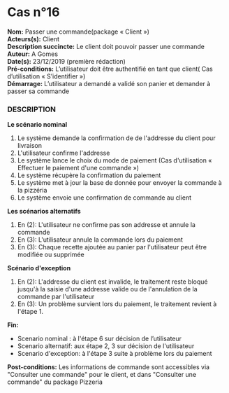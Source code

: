 # Cas  n°16

**Nom:** Passer une commande(package « Client »)<br>
**Acteurs(s):** Client<br>
**Description succincte:** Le client doit pouvoir passer une commande<br>
**Auteur:** A Gomes<br>
**Date(s):** 23/12/2019 (première rédaction)<br>
**Pré-conditions:** L’utilisateur doit être authentifié en tant que client( Cas d’utilisation « S’identifier »)<br>
**Démarrage:** L’utilisateur a demandé a validé son panier et demander à passer sa commande<br>

### **DESCRIPTION**

**Le scénario nominal**<br>
1. Le système demande la confirmation de de l'addresse du client pour livraison
2. L'utilisateur confirme l'addresse
3. Le système lance le choix du mode de paiement (Cas d'utilisation « Effectuer le paiement d'une commande »)
4. Le système récupère la confirmation du paiement
5. Le système met à jour la base de donnée pour envoyer la commande à la pizzéria
6. Le système envoie une confirmation de commande au client


**Les scénarios alternatifs**<br>
1. En (2): L'utilisateur ne confirme pas son addresse et annule la commande
2. En (3): L'utilisateur annule la commande lors du paiement
2. En (3): Chaque recette ajoutée au panier par l'utilisateur peut être modifiée ou supprimée 

**Scénario d'exception**<br>
1. En (2): L'addresse du client est invalide, le traitement reste bloqué jusqu'à la saisie d'une addresse valide ou de l'annulation de la commande par l'utilisateur
2. En (3): Un problème survient lors du paiement, le traitement revient à l'étape 1.

**Fin:** 
- Scenario nominal : à l'étape 6 sur décision de l’utilisateur<br>
- Scenario alternatif: aux étape 2, 3 sur décision de l'utilisateur<br>
- Scenario d'exception: à l'étape 3 suite à problème lors du paiement<br>

**Post-conditions:** Les informations de commande sont accessibles via "Consulter une commande" pour le client, et dans "Consulter une commande" du package Pizzeria